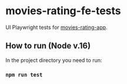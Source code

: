 # movies-rating-fe-tests

UI Playwright tests for [movies-rating-app](https://github.com/bartekszerlag/movies-rating-app).

## How to run (Node v.16)
In the project directory you need to run:

### `npm run test`